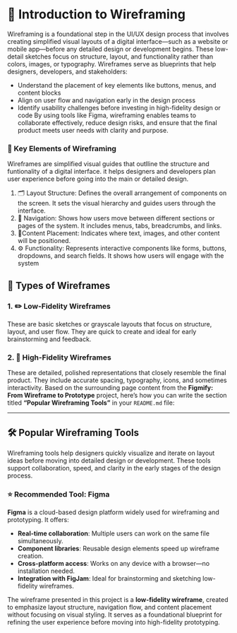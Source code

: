 # 🧭 Introduction to Wireframing
Wireframing is a foundational step in the UI/UX design process that involves creating simplified visual layouts of a digital interface—such as a website or mobile app—before any detailed design or development begins. These low-detail sketches focus on structure, layout, and functionality rather than colors, images, or typography.
Wireframes serve as blueprints that help designers, developers, and stakeholders:
* Understand the placement of key elements like buttons, menus, and content blocks
* Align on user flow and navigation early in the design process
* Identify usability challenges before investing in high-fidelity design or code
By using tools like Figma, wireframing enables teams to collaborate effectively, reduce design risks, and ensure that the final product meets user needs with clarity and purpose.

### 🧩 Key Elements of Wireframing
Wireframes are simplified visual guides that outlline the structure and funtionality of a digital interface. it helps designers and developers plan user experience before going into the main or detailed design.

1. 🗂️ Layout Structure:
Defines the overall arrangement of components on the screen. It sets the visual hierarchy and guides users through the interface.
2. 🧭 Navigation:
Shows how users move between different sections or pages of the system. It includes menus, tabs, breadcrumbs, and links.
3. 📝Content Placement:
 Indicates where text, images, and other content will be positioned.
4. ⚙️ Functionality:
Represents interactive components like forms, buttons, dropdowns, and search fields. It shows how users will engage with the system

## 🧱 Types of Wireframes

### 1. ✏️ Low-Fidelity Wireframes  
These are basic sketches or grayscale layouts that focus on structure, layout, and user flow. They are quick to create and ideal for early brainstorming and feedback.

### 2. 🎨 High-Fidelity Wireframes  
These are detailed, polished representations that closely resemble the final product. They include accurate spacing, typography, icons, and sometimes interactivity.
Based on the surrounding page content from the **Figmify: From Wireframe to Prototype** project, here’s how you can write the section titled **“Popular Wireframing Tools”** in your `README.md` file:

---

## 🛠️ Popular Wireframing Tools

Wireframing tools help designers quickly visualize and iterate on layout ideas before moving into detailed design or development. These tools support collaboration, speed, and clarity in the early stages of the design process.

### ⭐ Recommended Tool: Figma

**Figma** is a cloud-based design platform widely used for wireframing and prototyping. It offers:

- **Real-time collaboration**: Multiple users can work on the same file simultaneously.
- **Component libraries**: Reusable design elements speed up wireframe creation.
- **Cross-platform access**: Works on any device with a browser—no installation needed.
- **Integration with FigJam**: Ideal for brainstorming and sketching low-fidelity wireframes.


The wireframe presented in this project is a **low-fidelity wireframe**, created to emphasize layout structure, navigation flow, and content placement without focusing on visual styling. It serves as a foundational blueprint for refining the user experience before moving into high-fidelity prototyping.
